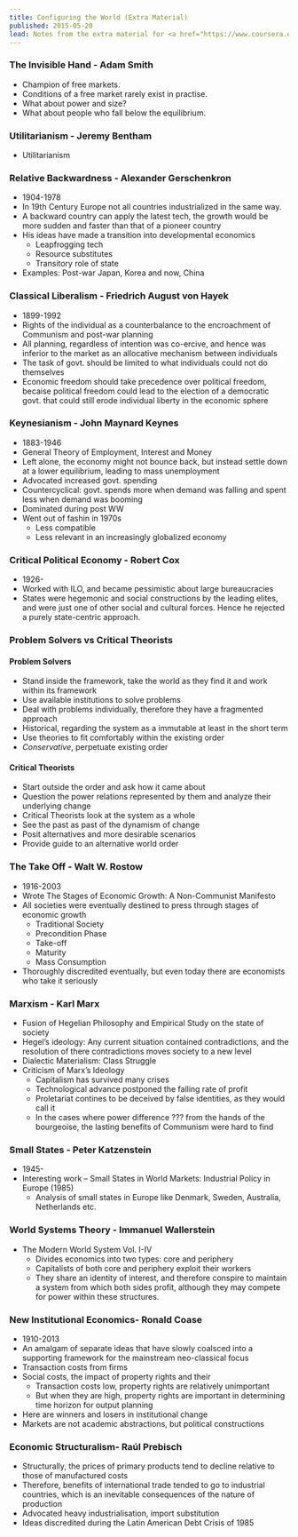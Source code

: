 ```yaml
---
title: Configuring the World (Extra Material)
published: 2015-05-20
lead: Notes from the extra material for <a href="https://www.coursera.org/course/configuringworld">Configuring the World</a>, a <abbr title="Massive Open Online Course">MOOC</abbr> on Coursera.
---
```


### The Invisible Hand - Adam Smith
* Champion of free markets.
* Conditions of a free market rarely exist in practise.
* What about power and size?
* What about people who fall below the equilibrium.


### Utilitarianism - Jeremy Bentham
* Utilitarianism

### Relative Backwardness - Alexander Gerschenkron
* 1904-1978
* In 19th Century Europe not all countries industrialized in the same way.
* A backward country can apply the latest tech, the growth would be more sudden and faster than that of a pioneer country
* His ideas have made a transition into developmental economics
    - Leapfrogging tech
    - Resource substitutes
    * Transitory role of state
* Examples: Post-war Japan, Korea and now, China

### Classical Liberalism - Friedrich August von Hayek
* 1899-1992
* Rights of the individual as a counterbalance to the encroachment of Communism and post-war planning
* All planning, regardless of intention was co-ercive, and hence was inferior to the market as an allocative mechanism between individuals
* The task of govt. should be limited to what individuals could not do themselves
* Economic freedom should take precedence over political freedom, becaise political freedom could lead to the election of a democratic govt. that could still erode individual liberty in the economic sphere

### Keynesianism - John Maynard Keynes
* 1883-1946
* General Theory of Employment, Interest and Money
* Left alone, the economy might not bounce back, but instead settle down at a lower equilibrium, leading to mass unemployment
* Advocated increased govt. spending
* Countercyclical:  govt. spends more when demand was falling and spent less when demand was booming
* Dominated during post WW
* Went out of fashin in 1970s
    - Less compatible
    - Less relevant in an increasingly globalized economy

### Critical Political Economy - Robert Cox
* 1926-
* Worked with ILO, and became pessimistic about large bureaucracies
* States were hegemonic and social constructions by the leading elites, and were just one of other social and cultural forces. Hence he rejected a purely state-centric approach.

### Problem Solvers vs Critical Theorists
#### Problem Solvers
* Stand inside the framework, take the world as they find it and work within its framework
* Use available institutions to solve problems
* Deal with problems individually, therefore they have a fragmented approach
* Historical, regarding the system as a immutable at least in the short term
* Use theories to fit comfortably within the existing order
* _Conservative_, perpetuate existing order

#### Critical Theorists
* Start outside the order and ask how it came about
* Question the power relations represented by them and analyze their underlying change
* Critical Theorists look at the system as a whole
* See the past as past of the dynamism of change
* Posit alternatives and more desirable scenarios
* Provide guide to an alternative world order

### The Take Off - Walt W. Rostow
* 1916-2003
* Wrote The Stages of Economic Growth: A Non-Communist Manifesto
* All societies were eventually destined to press through stages of economic growth
    - Traditional Society
    * Precondition Phase
    * Take-off
    * Maturity
    * Mass Consumption
* Thoroughly discredited eventually, but even today there are economists who take it seriously

### Marxism - Karl Marx
* Fusion of Hegelian Philosophy and Empirical Study on the state of society
* Hegel’s ideology: Any current situation contained contradictions, and the resolution of there contradictions moves society to a new level
* Dialectic Materialism: Class Struggle
* Criticism of Marx’s Ideology
    - Capitalism has survived many crises
    * Technological advance postponed the falling rate of profit
    * Proletariat contines to be deceived by false identities, as they would call it
    * In the cases where power difference ??? from the hands of the bourgeoise, the lasting benefits of Communism were hard to find

### Small States - Peter Katzenstein
* 1945-
* Interesting work – Small States in World Markets: Industrial Policy in Europe (1985)
    - Analysis of small states in Europe like Denmark, Sweden, Australia, Netherlands etc.

### World Systems Theory - Immanuel Wallerstein
* The Modern World System Vol. I-IV
    - Divides economics into two types: core and periphery
    - Capitalists of both core and periphery exploit their workers
    - They share an identity of interest, and therefore conspire to maintain a system from which both sides profit, although they may compete for power within these structures.

### New Institutional Economics- Ronald Coase
* 1910-2013
* An amalgam of separate ideas that have slowly coalsced into a supporting framework for the mainstream neo-classical focus
* Transaction costs from firms
* Social costs, the impact of property rights and their
    - Transaction costs low, property rights are relatively unimportant
    - But when they are high, property rights are important in determining time horizon for output planning
* Here are winners and losers in institutional change
* Markets are not academic abstractions, but political constructions

### Economic Structuralism- Raúl Prebisch
* Structurally, the prices of primary products tend to decline relative to those of manufactured costs
* Therefore, benefits of international trade tended to go to industrial countries, which is an inevitable consequences of the nature of production
* Advocated heavy industrialisation, import substitution
* Ideas discredited during the Latin American Debt Crisis of 1985
